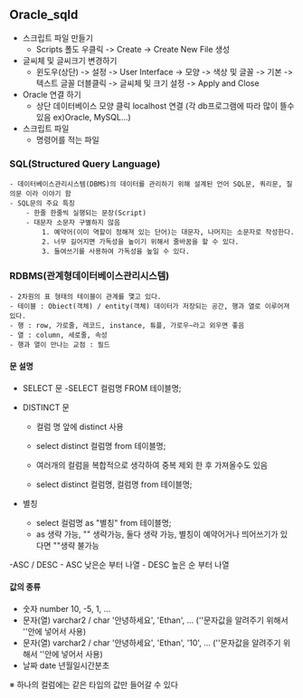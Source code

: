 ## Oracle_sqld 
 - 스크립트 파일 만들기
    - Scripts 폴도 우클릭 -> Create -> Create New File 생성
 - 글씨체 및 글씨크기 변경하기
    - 윈도우(상단) -> 설정 -> User Interface -> 모양 -> 색상 및 글꼴 -> 기본 -> 텍스트 글꼴 더블클릭 -> 글씨체 및  크기 설정 -> Apply and Close 
 - Oracle 연결 하기 
    - 상단 데이터베이스 모양 클릭 localhost 연결 (각 db프로그램에 따라 많이 뜰수 있음 ex)Oracle, MySQL...)
 - 스크립트 파일
    - 명령어를 적는 파일
 ### SQL(Structured Query Language)
    - 데이터베이스관리시스템(DBMS)의 데이터를 관리하기 위해 설계된 언어 SQL문, 쿼리문, 질의문 이라 이야기 함
    - SQL문의 주요 특징
        - 한줄 한줄씩 실행되는 문장(Script)
        - 대문자 소문자 구별하지 않음
            1. 예약어(이미 역할이 정해져 있는 단어)는 대문자, 나머지는 소문자로 작성한다.
            2. 너무 길어지면 가독성을 높이기 위해서 줄바꿈을 할 수 있다.
            3. 들여쓰기를 사용하여 가독성을 높일 수 있다.
### RDBMS(관계형데이터베이스관리시스템)
    - 2차원의 표 형태의 테이블이 관계를 맻고 있다.
    - 테이블 : Obiect(객체) / entity(객체) 데이터가 저장되는 공간, 행과 열로 이루어져 있다.
    - 행 : row, 가로줄, 레코드, instance, 튜플, 가로우~라고 외우면 좋음
    - 열 : column, 세로줄, 속성
    - 행과 열이 만나는 교점 : 필드
#### 문 설명
   - SELECT 문
      -SELECT 컬럼명 FROM 테이블명;
   
   - DISTINCT 문
      - 컬럼 명 앞에 distinct 사용
      - select distinct 컬럼명 from 테이블명;
      
      - 여러개의 컬럼을 복합적으로 생각하여 중복 제외 한 후 가져올수도 있음
      - select distinct 컬럼명, 컬럼명 from 테이블명;
   - 별칭
      - select 컬럼명 as "별칭" from 테이블명;
      - as 생략 가능, "" 생략가능, 둘다 생략 가능, 별칭이 예약어거나 띄어쓰기가 있다면 ""생략 불가능
   
   -ASC / DESC
      - ASC 낮은순 부터 나열
      - DESC 높은 순 부터 나열

#### 값의 종류
   - 숫자     number             10, -5, 1, ... 
   - 문자(열) varchar2 / char    '안녕하세요', 'Ethan', ... (''문자값을 알려주기 위해서 ''안에 넣어서 사용)
   - 문자(열) varchar2 / char    '안녕하세요', 'Ethan', '10', ... (''문자값을 알려주기 위해서 ''안에 넣어서 사용)
   - 날짜     date               년월일시간분초
   
   ※ 하나의 컬럼에는 같은 타입의 값만 들어갈 수 있다